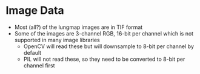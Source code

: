 # Image Data

* Most (all?) of the lungmap images are in TIF format
* Some of the images are 3-channel RGB, 16-bit per channel which is not supported in many image libraries
  * OpenCV will read these but will downsample to 8-bit per channel by default
  * PIL will not read these, so they need to be converted to 8-bit per channel first

